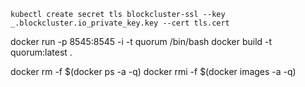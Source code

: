 ```
kubectl create secret tls blockcluster-ssl --key _.blockcluster.io_private_key.key --cert tls.cert

```

docker run -p 8545:8545  -i -t  quorum /bin/bash
docker build -t quorum:latest .

docker rm -f $(docker ps -a -q)
docker rmi -f $(docker images -a -q)
